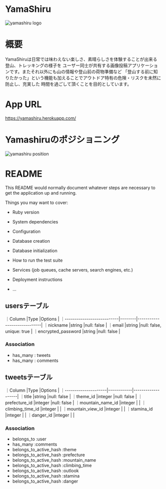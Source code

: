 # YamaShiru
![yamashiru logo](https://user-images.githubusercontent.com/80765628/128458183-ff07682f-784d-4a19-9b05-fb2bd9b0d0ff.png)

# 概要
YamaShiruは日常では味わえない楽しさ、素晴らしさを体験することが出来る登山、トレッキングの様子を
ユーザー同士が共有する画像投稿アプリケーションです。またそれ以外にも山の情報や登山前の荷物準備など
「登山する前に知りたかった」という機能も加えることでアウトドア特有の危険・リスクを未然に防止し、充実した
時間を過ごして頂くことを目的としています。

# App URL
https://yamashiru.herokuapp.com/

# Yamashiruのポジショニング
![yamashiru position](https://user-images.githubusercontent.com/80765628/128459792-99b39dd1-ea23-4435-bbb7-27e48c7b494f.png)

# README

This README would normally document whatever steps are necessary to get the
application up and running.

Things you may want to cover:

* Ruby version

* System dependencies

* Configuration

* Database creation

* Database initialization

* How to run the test suite

* Services (job queues, cache servers, search engines, etc.)

* Deployment instructions

* ...

## usersテーブル

｜Column                     |Type    |Options                      |
｜---------------------------|--------|-----------------------------|
｜nickname                   |string  |null: false                  |
｜email                      |string  |null: false, unique: true    |
｜encrypted_password         |string  |null: false                  |

### Association

- has_many : tweets
- has_many : comments


## tweetsテーブル

｜Column               |Type        |Options            |
｜---------------------|------------|-------------------|
｜title                |string      |null: false        |
｜theme_id             |integer     |null: false        |
｜prefecture_id        |integer     |null: false        |
｜mountain_name_id     |integer     |                   |
｜climbing_time_id     |integer     |                   |
｜mountain_view_id     |integer     |                   |
｜stamina_id           |integer     |                   |
｜danger_id            |integer     |                   |



### Association

- belongs_to :user
- has_many   :comments
- belongs_to_active_hash :theme
- belongs_to_active_hash :prefecture
- belongs_to_active_hash :mountain_name
- belongs_to_active_hash :climbing_time
- belongs_to_active_hash :outlook
- belongs_to_active_hash :stamina
- belongs_to_active_hash :danger
